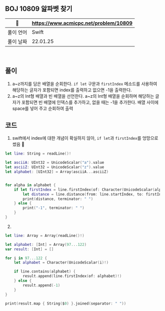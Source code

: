 ## BOJ 10809 앒파벳 찾기

|🔗|https://www.acmicpc.net/problem/10809|
|---|---|
|풀이 언어|Swift|
|풀이 날짜|22.01.25|

</br>


##  풀이
1. a~z까지를 담은 배열을 순회한다. `if let` 구문과 `firstIndex` 메소드를 사용하여 해당하는 글자가 포함되면 index를 출력하고 없으면 -1을 출력한다.
2. a~z의 Int형 배열과 빈 배열을 선언한다. a~z의 Int형 배열을 순회하며 해당하는 글자가 포함되면 빈 배열에 인덱스를 추가하고, 없을 때는 -1을 추가한다. 배열 사이에 space를 넣어 주고 순회하여 출력



## 코드 

1. swift에서 index에 대한 개념이 확실하지 않아, `if let`과 `firstIndex`를 엉망으로 썼음 🥲

```Swift
let line: String = readLine()!

let asciiA: UInt32 = UnicodeScalar("a").value
let asciiZ: UInt32 = UnicodeScalar("z").value
let alphabet: [UInt32] = Array(asciiA...asciiZ)


for alpha in alphabet {
    if let firstIndex = line.firstIndex(of: Character(UnicodeScalar(alpha)!)) {
        let distance = line.distance(from: line.startIndex, to: firstIndex)
        print(distance, terminator: " ")
    } else {
        print("-1", terminator: " ")
    }
}
```

2. 

```Swift
let line: Array = Array(readLine()!)

let alphabet: [Int] = Array(97...122)
var result: [Int] = []

for i in 97...122 {
    let alphabet = Character(UnicodeScalar(i)!)

    if line.contains(alphabet) {
        result.append(line.firstIndex(of: alphabet)!)
    } else {
        result.append(-1)
    }
}

print(result.map { String($0) }.joined(separator: " "))
```
